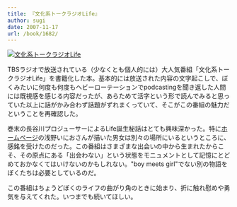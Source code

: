 ```yaml
---
title: 『文化系トークラジオLife』
author: sugi
date: 2007-11-17
url: /book/1682/
---
```

<a href="http://www.amazon.co.jp/exec/obidos/ASIN/4860110773/chezsugi-22/ref=nosim/" name="amazletlink" target="_blank"><img src="http://i2.wp.com/ec2.images-amazon.com/images/I/51v8-Crb4kL.SL160.jpg?w=660" alt="文化系トークラジオLife" class="alignleft" data-recalc-dims="1" /></a>

TBSラジオで放送されている（少なくとも個人的には）大人気番組「文化系トークラジオLife」を書籍化した本。基本的には放送された内容の文字起こしで、ぼくみたいに何度も何度もヘビーローテーションでpodcastingを聞き返した人間には既視感を感じる内容だったが、あらためて活字という形で読んでみると思っていた以上に話がかみ合わず話題がずれまくっていて、そこがこの番組の魅力だということを再確認した。

巻末の長谷川プロジューサーによるLife誕生秘話はとても興味深かった。特に[ホームページ][1]の浅野いにおさんが描いた男女は別々の場所にいるというところに、感銘を受けたのだった。この番組はさまざまな出会いの中から生まれたからこそ、その原点にある「出会わない」という状態をモニュメントとして記憶にとどめておかなくてはいけないのかもしれない。"boy meets girl"でない別の物語をぼくたちは必要としているのだ。

この番組はちょうどぼくのライフの曲がり角のときに始まり、折に触れ慰めや勇気を与えてくれた。いつまでも続いてほしい。


 [1]: http://www.tbsradio.jp/life/
